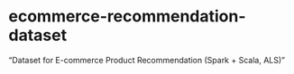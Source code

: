 # ecommerce-recommendation-dataset
“Dataset for E-commerce Product Recommendation (Spark + Scala, ALS)”
